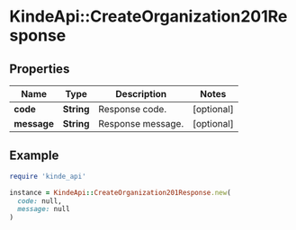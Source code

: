 # KindeApi::CreateOrganization201Response

## Properties

| Name | Type | Description | Notes |
| ---- | ---- | ----------- | ----- |
| **code** | **String** | Response code. | [optional] |
| **message** | **String** | Response message. | [optional] |

## Example

```ruby
require 'kinde_api'

instance = KindeApi::CreateOrganization201Response.new(
  code: null,
  message: null
)
```


